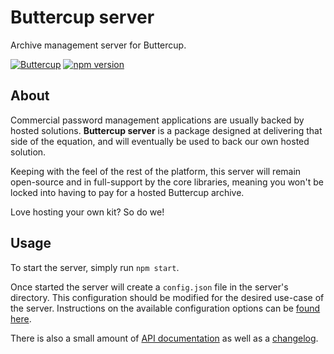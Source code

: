 # Buttercup server
Archive management server for Buttercup.

[![Buttercup](https://buttercup.pw/buttercup.svg)](https://buttercup.pw) [![npm version](https://badge.fury.io/js/buttercup-server.svg)](https://www.npmjs.com/package/buttercup-server)

## About
Commercial password management applications are usually backed by hosted solutions. **Buttercup server** is a package designed at delivering that side of the equation, and will eventually be used to back our own hosted solution.

Keeping with the feel of the rest of the platform, this server will remain open-source and in full-support by the core libraries, meaning you won't be locked into having to pay for a hosted Buttercup archive.

Love hosting your own kit? So do we!

## Usage
To start the server, simply run `npm start`.

Once started the server will create a `config.json` file in the server's directory. This configuration should be modified for the desired use-case of the server. Instructions on the available configuration options can be [found here](CONFIG.md).

There is also a small amount of [API documentation](API.md) as well as a [changelog](CHANGELOG.md).

